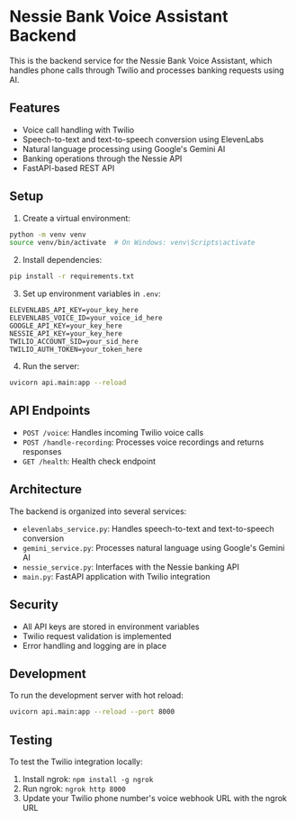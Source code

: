 # Nessie Bank Voice Assistant Backend

This is the backend service for the Nessie Bank Voice Assistant, which handles phone calls through Twilio and processes banking requests using AI.

## Features

- Voice call handling with Twilio
- Speech-to-text and text-to-speech conversion using ElevenLabs
- Natural language processing using Google's Gemini AI
- Banking operations through the Nessie API
- FastAPI-based REST API

## Setup

1. Create a virtual environment:
```bash
python -m venv venv
source venv/bin/activate  # On Windows: venv\Scripts\activate
```

2. Install dependencies:
```bash
pip install -r requirements.txt
```

3. Set up environment variables in `.env`:
```
ELEVENLABS_API_KEY=your_key_here
ELEVENLABS_VOICE_ID=your_voice_id_here
GOOGLE_API_KEY=your_key_here
NESSIE_API_KEY=your_key_here
TWILIO_ACCOUNT_SID=your_sid_here
TWILIO_AUTH_TOKEN=your_token_here
```

4. Run the server:
```bash
uvicorn api.main:app --reload
```

## API Endpoints

- `POST /voice`: Handles incoming Twilio voice calls
- `POST /handle-recording`: Processes voice recordings and returns responses
- `GET /health`: Health check endpoint

## Architecture

The backend is organized into several services:

- `elevenlabs_service.py`: Handles speech-to-text and text-to-speech conversion
- `gemini_service.py`: Processes natural language using Google's Gemini AI
- `nessie_service.py`: Interfaces with the Nessie banking API
- `main.py`: FastAPI application with Twilio integration

## Security

- All API keys are stored in environment variables
- Twilio request validation is implemented
- Error handling and logging are in place

## Development

To run the development server with hot reload:
```bash
uvicorn api.main:app --reload --port 8000
```

## Testing

To test the Twilio integration locally:
1. Install ngrok: `npm install -g ngrok`
2. Run ngrok: `ngrok http 8000`
3. Update your Twilio phone number's voice webhook URL with the ngrok URL
